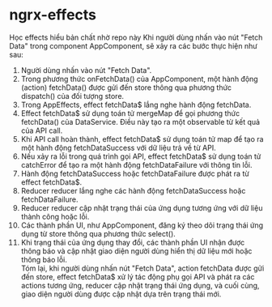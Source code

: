 # ngrx-effects
Học effects hiểu bản chất nhờ repo này
Khi người dùng nhấn vào nút "Fetch Data" trong component AppComponent, sẽ xảy ra các bước thực hiện như sau:

1. Người dùng nhấn vào nút "Fetch Data".
2. Trong phương thức onFetchData() của AppComponent, một hành động (action) fetchData() được gửi đến store thông qua phương thức dispatch() của đối tượng store.
3. Trong AppEffects, effect fetchData$ lắng nghe hành động fetchData.
4. Effect fetchData$ sử dụng toán tử mergeMap để gọi phương thức fetchData() của DataService. Điều này tạo ra một observable từ kết quả của API call.
5. Khi API call hoàn thành, effect fetchData$ sử dụng toán tử map để tạo ra một hành động fetchDataSuccess với dữ liệu trả về từ API.
6. Nếu xảy ra lỗi trong quá trình gọi API, effect fetchData$ sử dụng toán tử catchError để tạo ra một hành động fetchDataFailure với thông tin lỗi.
7. Hành động fetchDataSuccess hoặc fetchDataFailure được phát ra từ effect fetchData$.
8. Reducer reducer lắng nghe các hành động fetchDataSuccess hoặc fetchDataFailure.
9. Reducer reducer cập nhật trạng thái của ứng dụng tương ứng với dữ liệu thành công hoặc lỗi.
10. Các thành phần UI, như AppComponent, đăng ký theo dõi trạng thái ứng dụng từ store thông qua phương thức select().
11. Khi trạng thái của ứng dụng thay đổi, các thành phần UI nhận được thông báo và cập nhật giao diện người dùng hiển thị dữ liệu mới hoặc thông báo lỗi.
<br>Tóm lại, khi người dùng nhấn nút "Fetch Data", action fetchData được gửi đến store, effect fetchData$ xử lý tác động phụ gọi API và phát ra các actions tương ứng, reducer cập nhật trạng thái ứng dụng, và cuối cùng, giao diện người dùng được cập nhật dựa trên trạng thái mới.
